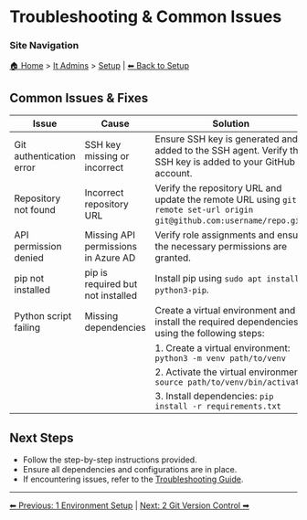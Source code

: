 <!-- description: Documentation about Troubleshooting & Common Issues for Your Organization. -->

# Troubleshooting & Common Issues

### Site Navigation
[🏠 Home](../../README.md) > [It Admins](../README.md) > [Setup](README.md) | [⬅ Back to Setup](README.md)

## Common Issues & Fixes
| Issue | Cause | Solution |
|-------|--------|----------|
| Git authentication error | SSH key missing or incorrect | Ensure SSH key is generated and added to the SSH agent. Verify the SSH key is added to your GitHub account. |
| Repository not found | Incorrect repository URL | Verify the repository URL and update the remote URL using `git remote set-url origin git@github.com:username/repo.git`. |
| API permission denied | Missing API permissions in Azure AD | Verify role assignments and ensure the necessary permissions are granted. |
| pip not installed | pip is required but not installed | Install pip using `sudo apt install python3-pip`. |
| Python script failing | Missing dependencies | Create a virtual environment and install the required dependencies using the following steps: |
| | | 1. Create a virtual environment: `python3 -m venv path/to/venv` |
| | | 2. Activate the virtual environment: `source path/to/venv/bin/activate` |
| | | 3. Install dependencies: `pip install -r requirements.txt` |

## Next Steps
- Follow the step-by-step instructions provided.
- Ensure all dependencies and configurations are in place.
- If encountering issues, refer to the [Troubleshooting Guide](10-troubleshooting.md).

---

[⬅ Previous: 1 Environment Setup](1-environment-setup.md) | [Next: 2 Git Version Control ➡](2-git-version-control.md)